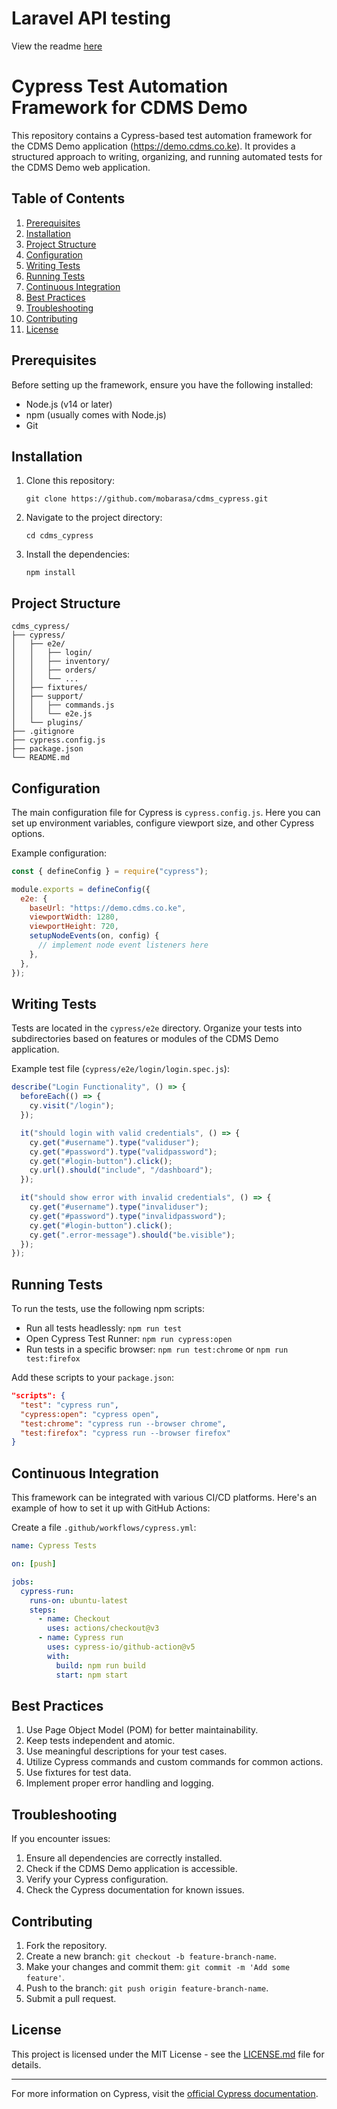 # Laravel API testing
View the readme [here](cdms_cypress/README.md)

# Cypress Test Automation Framework for CDMS Demo

This repository contains a Cypress-based test automation framework for the CDMS Demo application (https://demo.cdms.co.ke). It provides a structured approach to writing, organizing, and running automated tests for the CDMS Demo web application.

## Table of Contents

1. [Prerequisites](#prerequisites)
2. [Installation](#installation)
3. [Project Structure](#project-structure)
4. [Configuration](#configuration)
5. [Writing Tests](#writing-tests)
6. [Running Tests](#running-tests)
7. [Continuous Integration](#continuous-integration)
8. [Best Practices](#best-practices)
9. [Troubleshooting](#troubleshooting)
10. [Contributing](#contributing)
11. [License](#license)

## Prerequisites

Before setting up the framework, ensure you have the following installed:

- Node.js (v14 or later)
- npm (usually comes with Node.js)
- Git

## Installation

1. Clone this repository:

   ```
   git clone https://github.com/mobarasa/cdms_cypress.git
   ```

2. Navigate to the project directory:

   ```
   cd cdms_cypress
   ```

3. Install the dependencies:
   ```
   npm install
   ```

## Project Structure

```
cdms_cypress/
├── cypress/
│   ├── e2e/
│   │   ├── login/
│   │   ├── inventory/
│   │   ├── orders/
│   │   └── ...
│   ├── fixtures/
│   ├── support/
│   │   ├── commands.js
│   │   └── e2e.js
│   └── plugins/
├── .gitignore
├── cypress.config.js
├── package.json
└── README.md
```

## Configuration

The main configuration file for Cypress is `cypress.config.js`. Here you can set up environment variables, configure viewport size, and other Cypress options.

Example configuration:

```javascript
const { defineConfig } = require("cypress");

module.exports = defineConfig({
  e2e: {
    baseUrl: "https://demo.cdms.co.ke",
    viewportWidth: 1280,
    viewportHeight: 720,
    setupNodeEvents(on, config) {
      // implement node event listeners here
    },
  },
});
```

## Writing Tests

Tests are located in the `cypress/e2e` directory. Organize your tests into subdirectories based on features or modules of the CDMS Demo application.

Example test file (`cypress/e2e/login/login.spec.js`):

```javascript
describe("Login Functionality", () => {
  beforeEach(() => {
    cy.visit("/login");
  });

  it("should login with valid credentials", () => {
    cy.get("#username").type("validuser");
    cy.get("#password").type("validpassword");
    cy.get("#login-button").click();
    cy.url().should("include", "/dashboard");
  });

  it("should show error with invalid credentials", () => {
    cy.get("#username").type("invaliduser");
    cy.get("#password").type("invalidpassword");
    cy.get("#login-button").click();
    cy.get(".error-message").should("be.visible");
  });
});
```

## Running Tests

To run the tests, use the following npm scripts:

- Run all tests headlessly: `npm run test`
- Open Cypress Test Runner: `npm run cypress:open`
- Run tests in a specific browser: `npm run test:chrome` or `npm run test:firefox`

Add these scripts to your `package.json`:

```json
"scripts": {
  "test": "cypress run",
  "cypress:open": "cypress open",
  "test:chrome": "cypress run --browser chrome",
  "test:firefox": "cypress run --browser firefox"
}
```

## Continuous Integration

This framework can be integrated with various CI/CD platforms. Here's an example of how to set it up with GitHub Actions:

Create a file `.github/workflows/cypress.yml`:

```yaml
name: Cypress Tests

on: [push]

jobs:
  cypress-run:
    runs-on: ubuntu-latest
    steps:
      - name: Checkout
        uses: actions/checkout@v3
      - name: Cypress run
        uses: cypress-io/github-action@v5
        with:
          build: npm run build
          start: npm start
```

## Best Practices

1. Use Page Object Model (POM) for better maintainability.
2. Keep tests independent and atomic.
3. Use meaningful descriptions for your test cases.
4. Utilize Cypress commands and custom commands for common actions.
5. Use fixtures for test data.
6. Implement proper error handling and logging.

## Troubleshooting

If you encounter issues:

1. Ensure all dependencies are correctly installed.
2. Check if the CDMS Demo application is accessible.
3. Verify your Cypress configuration.
4. Check the Cypress documentation for known issues.

## Contributing

1. Fork the repository.
2. Create a new branch: `git checkout -b feature-branch-name`.
3. Make your changes and commit them: `git commit -m 'Add some feature'`.
4. Push to the branch: `git push origin feature-branch-name`.
5. Submit a pull request.

## License

This project is licensed under the MIT License - see the [LICENSE.md](LICENSE.md) file for details.

---

For more information on Cypress, visit the [official Cypress documentation](https://docs.cypress.io/).
